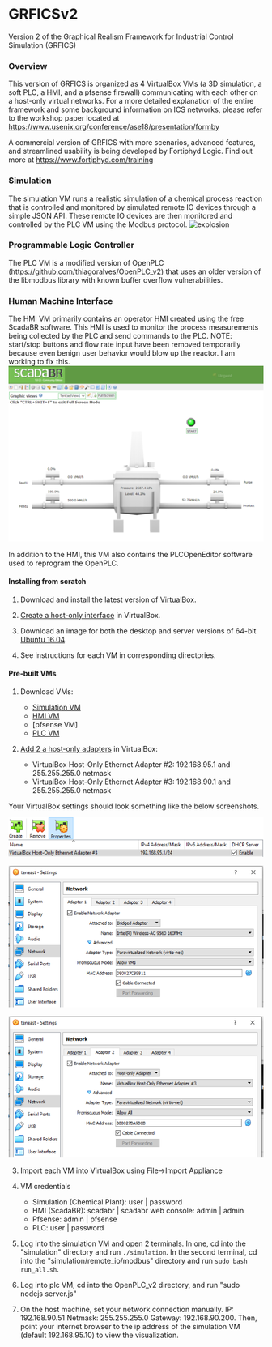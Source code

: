 # GRFICSv2
Version 2 of the Graphical Realism Framework for Industrial Control Simulation (GRFICS)

### Overview

This version of GRFICS is organized as 4 VirtualBox VMs (a 3D simulation, a soft PLC, a HMI, and a pfsense firewall) communicating with each other on a host-only virtual networks. For a more detailed explanation of the entire framework and some background information on ICS networks, please refer to the workshop paper located at https://www.usenix.org/conference/ase18/presentation/formby

A commercial version of GRFICS with more scenarios, advanced features, and streamlined usability is being developed by Fortiphyd Logic. Find out more at https://www.fortiphyd.com/training

### Simulation

The simulation VM runs a realistic simulation of a chemical process reaction that is controlled and monitored by simulated remote IO devices through a simple JSON API. These remote IO devices are then monitored and controlled by the PLC VM using the Modbus protocol.
![explosion](figures/explosion.png)

### Programmable Logic Controller

The PLC VM is a modified version of OpenPLC (https://github.com/thiagoralves/OpenPLC_v2) that uses an older version of the libmodbus library with known buffer overflow vulnerabilities.

### Human Machine Interface

The HMI VM primarily contains an operator HMI created using the free ScadaBR software. This HMI is used to monitor the process measurements being collected by the PLC and send commands to the PLC. NOTE: start/stop buttons and flow rate input have been removed temporarily because even benign user behavior would blow up the reactor. I am working to fix this.
![hmi](figures/hmi.png)

In addition to the HMI, this VM also contains the PLCOpenEditor software used to reprogram the OpenPLC.

#### Installing from scratch

1. Download and install the latest version of [VirtualBox](https://www.virtualbox.org/wiki/Downloads).

2. [Create a host-only interface](https://www.virtualbox.org/manual/ch06.html#network_hostonly) in VirtualBox.

3. Download an image for both the desktop and server versions of 64-bit [Ubuntu 16.04](http://releases.ubuntu.com/16.04/).

4. See instructions for each VM in corresponding directories.

#### Pre-built VMs

1. Download VMs:

   - [Simulation VM](https://netorgft4230013-my.sharepoint.com/:u:/g/personal/sbryce_fortiphyd_com/EX1dehhUo0ZJrdIjFyjngQ4B7khfnl1avUfWMRzwQ3MvUQ?e=uURdXd)
   - [HMI VM](https://netorgft4230013-my.sharepoint.com/:u:/g/personal/sbryce_fortiphyd_com/EQXZ8QtAXNdGjJggF45J6GYBpu_xhd20WUITNSRIow-3UQ?e=dJ2TGo)
   - [pfsense VM]
   - [PLC VM](https://netorgft4230013-my.sharepoint.com/:u:/g/personal/sbryce_fortiphyd_com/ETCyfk-Xfd1Gr9HBYAXT5ssBpuYS4PvTIy7-00ukCRI1EA?e=vMV63e)

2. [Add 2 a host-only adapters](https://www.virtualbox.org/manual/ch06.html#network_hostonly) in VirtualBox:
    - VirtualBox Host-Only Ethernet Adapter #2: 192.168.95.1 and 255.255.255.0 netmask
    - VirtualBox Host-Only Ethernet Adapter #3: 192.168.90.1 and 255.255.255.0 netmask

  Your VirtualBox settings should look something like the below screenshots.

  ![netset3](figures/network_settings3.PNG)

  ![netset1](figures/network_settings1.PNG)

  ![netset2](figures/network_settings2.PNG)

3. Import each VM into VirtualBox using File->Import Appliance

4. VM credentials
    - Simulation (Chemical Plant): user | password
    - HMI (ScadaBR): scadabr | scadabr    web console: admin | admin
    - Pfsense: admin | pfsense
    - PLC: user | password

5. Log into the simulation VM and open 2 terminals. In one, cd into the "simulation" directory and run `./simulation`. In the second terminal, cd into the "simulation/remote_io/modbus" directory and run `sudo bash run_all.sh`.

6. Log into plc VM, cd into the OpenPLC_v2 directory, and run "sudo nodejs server.js"

7. On the host machine, set your network connection manually. IP: 192.168.90.51 Netmask: 255.255.255.0 Gateway: 192.168.90.200. Then, point your internet browser to the ip address of the simulation VM (default 192.168.95.10) to view the visualization.
